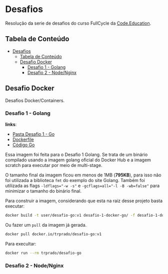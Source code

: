 # Desafios
Resolução da serie de desafios do curso FullCycle da [Code.Education](https://code.education).

## Tabela de Conteúdo

- [Desafios](#desafios)
    + [Tabela de Conteúdo](#tabela-de-conteúdo)
    + [Desafio Docker](#desafio-docker)
        * [Desafio 1 - Golang](#desafio-1---golang)
        * [Desafio 2 - Node/Nginx](#desafio-2---node\/nginx)

## Desafio Docker
Desafios Docker/Containers.

### Desafio 1 - Golang
**links**: 
- [Pasta Desafio 1 - Go](desafio-1-docker-go)
- [Dockerfile](desafio-1-docker-go/Dockerfile)
- [Código Go](desafio-1-docker-go/msg.go)

Essa imagem foi feita para o Desafio 1 Golang. Se trata de um binário compilado usando a imagem golang oficial do Docker Hub e a imagem scratch para executar por meio de multi-stage.

O tamanho final da imagem ficou em menos de 1MB (**795KB**), para isso não foi utilizada a biblioteca `fmt` do exemplo do site Golang. Também foi utilizada as flags `-ldflags="-w -s"` e `-gcflags=all="-l -B -wb=false"` para minimizar o tamanho do binário final.

Para construir a imagem, considerando que esta na raiz desse projeto basta executar:

```bash
docker build -t user/desafio-go:v1 desafio-1-docker-go/ -f desafio-1-docker-go/
```

Ou fazer um `pull` da imagem já gerada.
```bash
docker pull docker.io/trprado/desafio-go:v1
```

Para execultar:
```bash
docker run --rm trprado/desafio-go
```


### Desafio 2 - Node/Nginx
